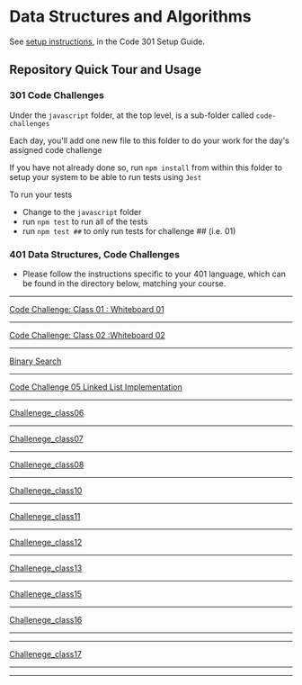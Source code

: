 # Data Structures and Algorithms

See [setup instructions](https://codefellows.github.io/setup-guide/code-301/3-code-challenges), in the Code 301 Setup Guide.

## Repository Quick Tour and Usage

### 301 Code Challenges

Under the `javascript` folder, at the top level, is a sub-folder called `code-challenges`

Each day, you'll add one new file to this folder to do your work for the day's assigned code challenge

If you have not already done so, run `npm install` from within this folder to setup your system to be able to run tests using `Jest`

To run your tests

- Change to the `javascript` folder
- run `npm test` to run all of the tests
- run `npm test ##` to only run tests for challenge ## (i.e. 01)

### 401 Data Structures, Code Challenges

- Please follow the instructions specific to your 401 language, which can be found in the directory below, matching your course.

___
[Code Challenge: Class 01 : Whiteboard  01](/javascript/Challenge_Class01//chalenge01.md)
___

[Code Challenge: Class 02 :Whiteboard  02](/javascript//Challenge_Class02/Challenge_Class02.md)
___
[Binary Search](/javascript//Challenge_class03//binarySearch.md)
___

[Code Challenge 05 Linked List Implementation](/javascript/linked-list1/LinkList.md)
___
[Challenege_class06](/javascript/Challenge_class06/challenge06.md)
___
[Challenege_class07](/javascript/challenge_class07/challenge07.md)
___
[Challenege_class08](/javascript/challenges_class08/challenge08.md)
___
[Challenege_class10](/javascript/CodeChallenge10Stack_Queue%20//read.md)
___
[Challenege_class11](/javascript/code-challenge11-stack-queue-pseudo/ch11.md)

___
[Challenege_class12](/javascript/Code_Challenge12_naimal_shelter/ch12.md)

___
[Challenege_class13](/javascript/Code_Challenge_Class13/ch13.md)
___
[Challenege_class15](/javascript/CodeChallengeClass15_16_17tree/tree.md)
___
[Challenege_class16](/javascript/CodeChallengeClass15_16_17tree/ch16.md)
_____
___
[Challenege_class17](/javascript/CodeChallengeClass15_16_17tree/ch17.md)

___
___





